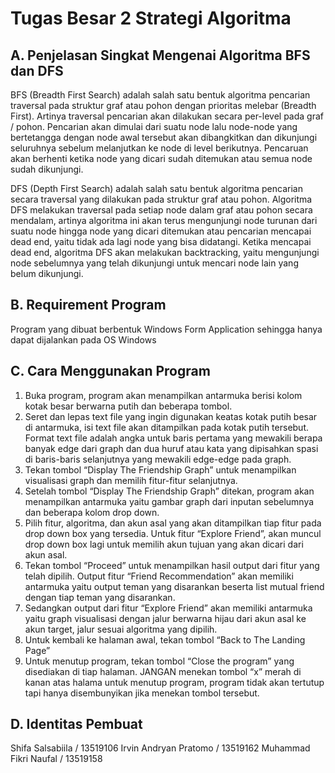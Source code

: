 # Tugas Besar 2 Strategi Algoritma
## A. Penjelasan Singkat Mengenai Algoritma BFS dan DFS

BFS (Breadth First Search) adalah salah satu bentuk algoritma pencarian traversal pada struktur graf atau pohon dengan prioritas melebar (Breadth First). Artinya traversal pencarian akan dilakukan secara per-level pada graf / pohon. Pencarian akan dimulai dari suatu node lalu node-node yang bertetangga dengan node awal tersebut akan dibangkitkan dan dikunjungi seluruhnya sebelum melanjutkan ke node di level berikutnya. Pencaruan akan berhenti ketika node yang dicari sudah ditemukan atau semua node sudah dikunjungi. 

DFS (Depth First Search) adalah salah satu bentuk algoritma pencarian secara traversal yang dilakukan pada struktur graf atau pohon. Algoritma DFS melakukan traversal pada setiap node dalam graf atau pohon secara mendalam, artinya algoritma ini akan terus mengunjungi node turunan dari suatu node hingga node yang dicari ditemukan atau pencarian mencapai dead end, yaitu tidak ada lagi node yang bisa didatangi. Ketika mencapai dead end, algoritma DFS akan melakukan backtracking, yaitu mengunjungi node sebelumnya yang telah dikunjungi untuk mencari node lain yang belum dikunjungi.  

## B. Requirement Program

Program yang dibuat berbentuk Windows Form Application sehingga hanya dapat dijalankan pada OS Windows

## C. Cara Menggunakan Program

1. Buka program, program akan menampilkan antarmuka berisi kolom kotak besar berwarna putih dan beberapa tombol. 
2. Seret dan lepas text file yang ingin digunakan keatas kotak putih besar di antarmuka, isi text file akan ditampilkan pada kotak putih tersebut. Format text file adalah angka untuk baris pertama yang mewakili berapa banyak edge dari graph dan dua huruf atau kata yang dipisahkan spasi di baris-baris selanjutnya yang mewakili edge-edge pada graph. 
3. Tekan tombol “Display The Friendship Graph” untuk menampilkan visualisasi graph dan memilih fitur-fitur selanjutnya.
4. Setelah tombol “Display The Friendship Graph” ditekan, program akan menampilkan antarmuka yaitu gambar graph dari inputan sebelumnya dan beberapa kolom drop down.
5. Pilih fitur, algoritma, dan akun asal yang akan ditampilkan tiap fitur pada drop down box yang tersedia. Untuk fitur “Explore Friend”, akan muncul drop down box lagi untuk memilih akun tujuan yang akan dicari dari akun asal. 
6. Tekan tombol “Proceed” untuk menampilkan hasil output dari fitur yang telah dipilih. Output fitur “Friend Recommendation” akan memiliki antarmuka yaitu output teman yang disarankan beserta list mutual friend dengan tiap teman yang disarankan. 
7. Sedangkan output dari fitur “Explore Friend” akan memiliki antarmuka yaitu graph visualisasi dengan jalur berwarna hijau dari akun asal ke akun target, jalur sesuai algoritma yang dipilih. 
8. Untuk kembali ke halaman awal, tekan tombol “Back to The Landing Page” 
9. Untuk menutup program, tekan tombol “Close the program” yang disediakan di tiap halaman. JANGAN menekan tombol “x” merah di kanan atas halama untuk menutup program, program tidak akan tertutup tapi hanya disembunyikan jika menekan tombol tersebut. 

## D. Identitas Pembuat
Shifa Salsabiila / 13519106
Irvin Andryan Pratomo / 13519162
Muhammad Fikri Naufal / 13519158
